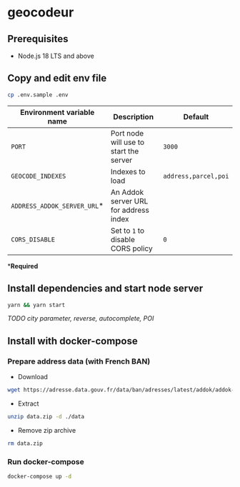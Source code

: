 # geocodeur

## Prerequisites

- Node.js 18 LTS and above

## Copy and edit env file

```bash
cp .env.sample .env
```

| Environment variable name | Description | Default |
| --- | --- | --- |
| `PORT` | Port node will use to start the server | `3000` |
| `GEOCODE_INDEXES` | Indexes to load | `address,parcel,poi` |
| `ADDRESS_ADDOK_SERVER_URL`* | An Addok server URL for address index | |
| `CORS_DISABLE` | Set to `1` to disable CORS policy | `0` |

***Required**

## Install dependencies and start node server

```bash
yarn && yarn start
```

*TODO city parameter, reverse, autocomplete, POI*

## Install with docker-compose

### Prepare address data (with French BAN)

- Download

```bash
wget https://adresse.data.gouv.fr/data/ban/adresses/latest/addok/addok-france-bundle.zip -O data.zip
```

- Extract

```bash
unzip data.zip -d ./data
```

- Remove zip archive

```bash
rm data.zip
```

### Run docker-compose

```bash
docker-compose up -d
```
